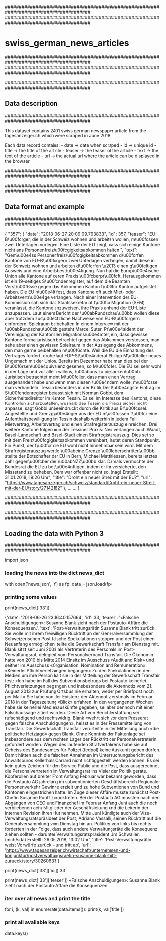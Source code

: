 #######################################################################################
#######################################################################################
# swiss_german_news_articles
#######################################################################################
#######################################################################################


#######################################################################################
## Data description
#######################################################################################

This dataset contains 2401 swiss german newspaper article from the tagesanzeiger.ch
which were scraped in June 2018

Each data record contains:
    - date -> date when scraped
    - id -> unique id
    - title -> the title of the article
    - teaser -> the teaser of the article
    - text -> the text of the article
    - url -> the actual url where the article can be displayed in the browser

#######################################################################################


#######################################################################################
## Data format and example
#######################################################################################

{
"357": {
    "date": "2018-06-27 20:09:09.793833",
    "id": 357,
    "teaser": "EU-B\u00fcrger, die in der Schweiz wohnen und arbeiten wollen, m\u00fcssen zwei Unterlagen vorlegen. Eine Liste der EU zeigt, dass sich einige Kantone nicht ans Personenfreiz\u00fcgigkeitsabkommen halten.",
    "text": "Gem\u00e4ss Personenfreiz\u00fcgigkeitsabkommen d\u00fcrfen Kantone von EU-B\u00fcrgern zwei Unterlagen verlangen, damit diese in der Schweiz wohnen und arbeiten d\u00fcrfen \u2013 einen g\u00fcltigen Ausweis und eine Arbeitsbest\u00e4tigung. Nun hat die Europ\u00e4ische Union alle Kantone auf deren Praxis \u00fcberpr\u00fcft. Herausgekommen ist ein 19-seitiges S\u00fcndenregister, auf dem die Beamten Verst\u00f6sse gegen das Abkommen Kanton f\u00fcr Kanton aufgelistet haben. Die EU h\u00e4lt fest, dass Kantone oft auch Miet- oder Arbeitsvertr\u00e4ge verlangen. Nach einer Intervention der EU-Kommission sah sich das Staatssekretariat f\u00fcr Migration (SEM) veranlasst, die Kantone anzuweisen, ihre Praxis anhand der EU-Liste anzupassen. Laut einem Bericht der \u00abRundschau\u00bb wollen diese aber trotzdem zus\u00e4tzliche Nachweise von EU-B\u00fcrgern einfordern. Spielraum beibehalten In einem Interview mit der \u00abRundschau\u00bb gesteht Marcel Suter, Pr\u00e4sident der Vereinigung der Kantonalen Migrations\u00e4mter, ein, dass gewisse Kantone formaljuristisch betrachtet gegen das Abkommen verstossen, man sehe aber einen gewissen Spielraum in der Auslegung des Abkommens, den man gerne beibehalten m\u00f6chte. Weil die EU die Einhaltung des Vertrages fordert, drohe laut FDP-St\u00e4nderat Philipp M\u00fcller neues Ungemach mit der Union. Bereits im Dezember habe man dies bei der B\u00f6rsen\u00e4quivalenz gesehen, so M\u00fcller. Die EU sei sehr wohl in der Lage und vor allem willens, \u00abuns zu piesacken\u00bb. Juristisch betrachtet meint M\u00fcller, dass man einen Vertrag ausgehandelt habe und wenn man diesen \u00e4ndern wolle, m\u00fcsse man verhandeln. Tessin besonders in der Kritik Der l\u00e4ngste Eintrag im S\u00fcndenregister befasst sich mit Norman Gobbi, dem Sicherheitsdirektor im Kanton Tessin. Es sei im Interesse des Kantons, diese Kontrollen sicherzustellen, weshalb das Tessin die Praxis sicher nicht anpasse, sagt Gobbi unbeeindruckt durch die Kritik aus Br\u00fcssel. Angestellte und Grenzg\u00e4nger aus der EU m\u00fcssen f\u00fcr eine Aufenthaltsbewilligung im Tessin deshalb weiterhin in jedem Fall Mietvertrag, Arbeitsvertrag und einen Strafregisterauszug einreichen. Drei weitere Kantone folgen nun der Tessiner Praxis: Neu verlangen auch Waadt, Basel-Landschaft und Basel-Stadt einen Strafregisterauszug. Dies sei so mit dem Freiz\u00fcgigkeitsabkommen vereinbart, lautet deren Standpunkt. Ein Punkt, der f\u00fcr die EU wohl nicht hinnehmbar sein wird. Mit dem Strafregisterauszug werde \u00abeine Grenze \u00fcberschritten\u00bb, stellte der Botschafter der EU in Bern, Michael Matthiessen, bereits letztes Jahr gegen\u00fcber der \u00abNZZ\u00bb klar. Damals vermochte der Bundesrat die EU zu bes\u00e4nftigen, indem er ihr versicherte, den Missstand zu beheben. Dem war offenbar nicht so. (nag) Erstellt: 31.01.2018, 19:26 Uhr",
    "title": "Droht ein neuer Streit mit der EU?",
    "url": "https://www.tagesanzeiger.ch/schweiz/standard/Droht-ein-neuer-Streit-mit-der-EU/story/27142182"
},
...
...
}

#######################################################################################


#######################################################################################
## Loading the data with Python 3
#######################################################################################

import json

### loading the news into the dict news_dict
with open('news.json', 'r') as fp:
    data = json.load(fp)


### printing some values
print(news_dict['33'])

{'date': '2018-06-26 23:16:40.157664',
 'id': 33,
 'teaser': '«Falsche Anschuldigungen»: Susanne Blank zieht nach der Postauto-Affäre die Konsequenzen.',
 'text': 'Post-Verwaltungsrätin Susanne Blank tritt zurück. Sie wolle mit ihrem freiwilligen Rücktritt an der Generalversammlung der Schweizerischen Post falsche Spekulationen stoppen und der Post einen Neuanfang ermöglichen, teilte die Gewerkschaft Transfair am Dienstag mit. Blank sitzt seit Juni 2008 als Vertreterin des Personals im Post-Verwaltungsrat, delegiert vom Personalverband Transfair. Die Ökonomin hatte von 2010 bis Mitte 2014 Einsitz im Ausschuss «Audit and Risk» und seither im Ausschuss «Organisation, Nomination and Remuneration». «Keinerlei Pflichtverletzungen begangen» Zu den Spekulationen in den Medien um ihre Person hält sie in der Mitteilung der Gewerkschaft Transfair fest: «Ich habe im Fall des Subventionsbetrugs bei Postauto keinerlei Pflichtverletzungen begangen und insbesondere die Aktennotiz vom 21. August 2013 zur Prüfung Ortsbus nie erhalten, weder per Briefpost noch per Mail.» Sie habe von der Existenz der Aktennotiz erstmals im Februar 2018 in der Tageszeitung «Blick» erfahren. In den vergangenen Wochen habe sie keinerlei Medienauskünfte gegeben, sei aber dennoch mit einer Falschaussage zitiert worden. Diese Art von Berichterstattung sei rufschädigend und rechtswidrig. Blank «wehrt sich vor dem Presserat gegen falsche Anschuldigungen», heisst es in der Pressemitteilung von Transfair. Die Gewerkschaft Transfair verurteilte in der Mitteilung auch «die politische Hetzjagd» gegen Blank. Ohne Kenntnis der Faktenlage sei insbesondere aus dem rechten Lager der Rücktritt der Personalvertreterin gefordert worden. Wegen des laufenden Strafverfahrens habe sie auf Geheiss des Bundesamtes für Polizei (fedpol) keine Auskunft geben dürfen. Damit hätten auch die falschen Annahmen im Untersuchungsbericht des Anwaltsbüros Kellerhals Carrard nicht richtiggestellt werden können. Es sei kein gutes Zeichen für den Service Public und die Post, dass ausgerechnet die Personalvertreterin im Verwaltungsrat ins Visier der Politik gerate. Köpferollen auf breiter Front Anfang Februar war bekannt geworden, dass die Postauto AG jahrelang im subventionierten Geschäftsbereich Regionaler Personenverkehr Gewinne erzielt und zu hohe Subventionen von Bund und Kantonen eingestrichen hatte. Im Zuge dieser Affäre musste zunächst Post-Chefin Susanne Ruoff zurücktreten. Bei der Postauto AG mussten nach den Abgängen von CEO und Finanzchef im Februar Anfang Juni auch die noch verbliebenen acht Mitglieder der Geschäftsleitung und die Leiterin der internen Revision ihren Hut nehmen. Mitte Juni kündigte auch der Vize-Verwaltungsratspräsident der Post, Adriano Vassalli, seinen Rücktritt auf die Generalversammlung vom Dienstag hin an. Politiker von links bis rechts forderten in der Folge, dass auch andere Verwaltungsräte die Konsequenz ziehen sollten - darunter Verwaltungsratspräsident Urs Schwaller. (mch/sda) Erstellt: 26.06.2018, 13:02 Uhr',
 'title': 'Post-Verwaltungsrätin weist Vorwürfe zurück – und tritt ab',
 'url': 'https://www.tagesanzeiger.ch/wirtschaft/unternehmen-und-konjunktur/postverwaltungsraetin-susanne-blank-tritt-zurueck/story/30260633'}


print(news_dict['33']['id'])
33

print(news_dict['33']['teaser'])
«Falsche Anschuldigungen»: Susanne Blank zieht nach der Postauto-Affäre die Konsequenzen.



### iter over all news and print the title
for i, (k, val) in enumerate(data.items()):
    print(k, val['title'])

### print all available keys
data.keys()

